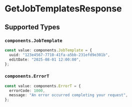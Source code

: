 # GetJobTemplatesResponse


## Supported Types

### `components.JobTemplate`

```typescript
const value: components.JobTemplate = {
  uuid: "123e4567-7710-41fa-a5bb-231efd9e301b",
  editDate: "2025-08-01 12:00:00",
};
```

### `components.ErrorT`

```typescript
const value: components.ErrorT = {
  errorCode: 1000,
  message: "An error occurred completing your request",
};
```

